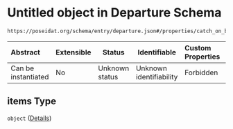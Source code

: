# Untitled object in Departure Schema

```txt
https://poseidat.org/schema/entry/departure.json#/properties/catch_on_board/items
```




| Abstract            | Extensible | Status         | Identifiable            | Custom Properties | Additional Properties | Access Restrictions | Defined In                                                              |
| :------------------ | ---------- | -------------- | ----------------------- | :---------------- | --------------------- | ------------------- | ----------------------------------------------------------------------- |
| Can be instantiated | No         | Unknown status | Unknown identifiability | Forbidden         | Allowed               | none                | [departure.json\*](schemas/entry/departure.json "open original schema") |

## items Type

`object` ([Details](departure-properties-catch_on_board-items.md))
